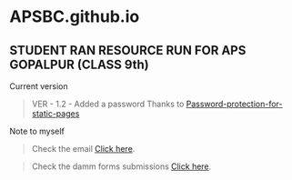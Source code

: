 # APSBC.github.io
## STUDENT RAN RESOURCE RUN FOR APS GOPALPUR (CLASS 9th)

Current version
> VER - 1.2 - Added a password Thanks to [Password-protection-for-static-pages](https://github.com/matteobrusa/Password-protection-for-static-pages)


Note to myself
> Check the email [Click here](https://mail.proton.me/u/1/inbox).
 
> Check the damm forms submissions [Click here](https://docs.google.com/spreadsheets/d/1GrTL1KeVdnQw4UQlVgd2E5PpBHPvFRTCLITZRTLE4PA/edit?usp=sharing).
